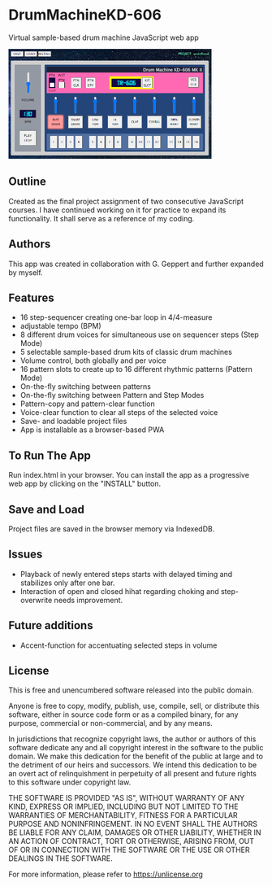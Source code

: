 # DrumMachineKD-606
Virtual sample-based drum machine JavaScript web app

<img src="images/kd606.png" width="400" height="216">

## Outline
Created as the final project assignment of two consecutive JavaScript courses. I have continued working on it for practice to expand its functionality. It shall serve as a reference of my coding.

## Authors
This app was created in collaboration with G. Geppert and further expanded by myself.

## Features
- 16 step-sequencer creating one-bar loop in 4/4-measure 
- adjustable tempo (BPM)
- 8 different drum voices for simultaneous use on sequencer steps (Step Mode)
- 5 selectable sample-based drum kits of classic drum machines
- Volume control, both globally and per voice
- 16 pattern slots to create up to 16 different rhythmic patterns (Pattern Mode)
- On-the-fly switching between patterns
- On-the-fly switching between Pattern and Step Modes
- Pattern-copy and pattern-clear function
- Voice-clear function to clear all steps of the selected voice
- Save- and loadable project files
- App is installable as a browser-based PWA

## To Run The App
Run index.html in your browser. You can install the app as a progressive web app by clicking on the "INSTALL" button.

## Save and Load
Project files are saved in the browser memory via IndexedDB.

## Issues
- Playback of newly entered steps starts with delayed timing and stabilizes only after one bar.
- Interaction of open and closed hihat regarding choking and step-overwrite needs improvement.

## Future additions
- Accent-function for accentuating selected steps in volume

## License
This is free and unencumbered software released into the public domain.

Anyone is free to copy, modify, publish, use, compile, sell, or
distribute this software, either in source code form or as a compiled
binary, for any purpose, commercial or non-commercial, and by any
means.

In jurisdictions that recognize copyright laws, the author or authors
of this software dedicate any and all copyright interest in the
software to the public domain. We make this dedication for the benefit
of the public at large and to the detriment of our heirs and
successors. We intend this dedication to be an overt act of
relinquishment in perpetuity of all present and future rights to this
software under copyright law.

THE SOFTWARE IS PROVIDED "AS IS", WITHOUT WARRANTY OF ANY KIND,
EXPRESS OR IMPLIED, INCLUDING BUT NOT LIMITED TO THE WARRANTIES OF
MERCHANTABILITY, FITNESS FOR A PARTICULAR PURPOSE AND NONINFRINGEMENT.
IN NO EVENT SHALL THE AUTHORS BE LIABLE FOR ANY CLAIM, DAMAGES OR
OTHER LIABILITY, WHETHER IN AN ACTION OF CONTRACT, TORT OR OTHERWISE,
ARISING FROM, OUT OF OR IN CONNECTION WITH THE SOFTWARE OR THE USE OR
OTHER DEALINGS IN THE SOFTWARE.

For more information, please refer to <https://unlicense.org>
